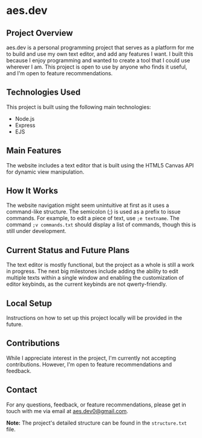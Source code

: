 # aes.dev

## Project Overview
aes.dev is a personal programming project that serves as a platform for me to build and use my own text editor, and add any features I want. I built this because I enjoy programming and wanted to create a tool that I could use wherever I am. This project is open to use by anyone who finds it useful, and I'm open to feature recommendations.

## Technologies Used
This project is built using the following main technologies:
- Node.js
- Express
- EJS

## Main Features
The website includes a text editor that is built using the HTML5 Canvas API for dynamic view manipulation.

## How It Works
The website navigation might seem unintuitive at first as it uses a command-like structure. The semicolon (;) is used as a prefix to issue commands. For example, to edit a piece of text, use `;e textname`. The command `;v commands.txt` should display a list of commands, though this is still under development.

## Current Status and Future Plans
The text editor is mostly functional, but the project as a whole is still a work in progress. The next big milestones include adding the ability to edit multiple texts within a single window and enabling the customization of editor keybinds, as the current keybinds are not qwerty-friendly.

## Local Setup
Instructions on how to set up this project locally will be provided in the future.

## Contributions
While I appreciate interest in the project, I'm currently not accepting contributions. However, I'm open to feature recommendations and feedback.

## Contact
For any questions, feedback, or feature recommendations, please get in touch with me via email at [aes.dev0@gmail.com](mailto:aes.dev0@gmail.com).

**Note:** The project's detailed structure can be found in the `structure.txt` file.
